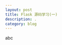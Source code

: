 ```yaml
---
layout: post
title: Flask 源码学习(一)
description: .
category: blog
---
```


abc



[Joker]:    http://xgiton.github.io  "Joker"
